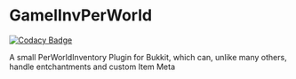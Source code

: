# GamelInvPerWorld

[![Codacy Badge](https://api.codacy.com/project/badge/Grade/1b3d71995742480ea40703fab27c5b55)](https://app.codacy.com/app/KaratekHD/InvPerWorld?utm_source=github.com&utm_medium=referral&utm_content=gamelmc-developers/InvPerWorld&utm_campaign=Badge_Grade_Dashboard)

A small PerWorldInventory Plugin for Bukkit, which can, unlike many others, handle entchantments and custom Item Meta
